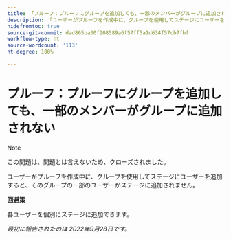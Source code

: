 ```yaml
---
title: 「プルーフ：プルーフにグループを追加しても、一部のメンバーがグループに追加されない」
description: 「ユーザーがプルーフを作成中に、グループを使用してステージにユーザーを追加すると、そのグループの一部のユーザーがステージに追加されません。」
hidefromtoc: true
source-git-commit: dad865ba30f208589a6f57ff5a1d634f57cb7fbf
workflow-type: ht
source-wordcount: '113'
ht-degree: 100%

---
```



# プルーフ：プルーフにグループを追加しても、一部のメンバーがグループに追加されない

<!--This issue is on the WF and WFP TOCs-->

>[!NOTE]
>
>この問題は、問題とは言えないため、クローズされました。

ユーザーがプルーフを作成中に、グループを使用してステージにユーザーを追加すると、そのグループの一部のユーザーがステージに追加されません。

**回避策**

各ユーザーを個別にステージに追加できます。

_最初に報告されたのは 2022年9月28日です。_

